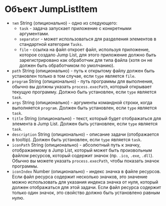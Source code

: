 # Объект JumpListItem

* `тип` String (опиционально) - одно из следующего: 
  * `task` - задача запускает приложение с конкретными аргументами.
  * `separator` - может использоваться для разделения элементов в стандартной категории `Tasks`.
  * `file` - ссылка на файл откроет файл, используя приложение, которое создало Jump List, для этого приложение должно быть зарегистрировано как обработчик для типа файла (хотя он не должен быть обработчиком по умолчанию).
* `path` String (опиционально) - путь к открытому файлу должен быть установлен только в том случае, если `type` является `file`.
* `program` String (опиционально) - путь программы для выполнения, обычно вы должны указать `process.execPath`, который открывает текущую программу. Должно быть установлен, если `type` является `task`.
* `args` String (опиционально) - аргументы командной строки, когда выполняется `program`. Должен быть установлен, если `type` является `task`.
* `title` String (опиционально) - текст, который будет отображаться для элемента в Jump List. Должен быть установлен, если `type` является `task`.
* `description` String (опиционально) - описание задачи (отображается в tooltip). Должен быть установлен, если `type` является `task`.
* `iconPath` String (опиционально) - абсолютный путь к значку, отображаемому в Jump List, который может быть произвольным файлом ресурсов, который содержит значок (пр. `.ico`, `.exe`, `.dll`). Обычно вы можете указать `process.execPath`, чтобы показать значок программы.
* `iconIndex` Number (опиционально) - индекс значка в файле ресурсов. Если файл ресурса содержит несколько значков, это значение можно использовать для указания индекса значка от нуля, который должен отображаться для этой задачи. Если файл ресурса содержит только один значок, это свойство должно быть установлено равным нулю.
